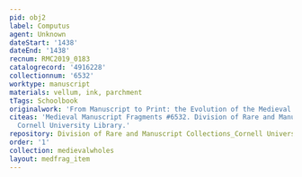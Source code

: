 ```yaml
---
pid: obj2
label: Computus
agent: Unknown
dateStart: '1438'
dateEnd: '1438'
recnum: RMC2019_0183
catalogrecord: '4916228'
collectionnum: '6532'
worktype: manuscript
materials: vellum, ink, parchment
tTags: Schoolbook
originalwork: 'From Manuscript to Print: the Evolution of the Medieval Book'
citeas: 'Medieval Manuscript Fragments #6532. Division of Rare and Manuscript Collections
  Cornell University Library.'
repository: Division of Rare and Manuscript Collections_Cornell University Library
order: '1'
collection: medievalwholes
layout: medfrag_item
---
```

